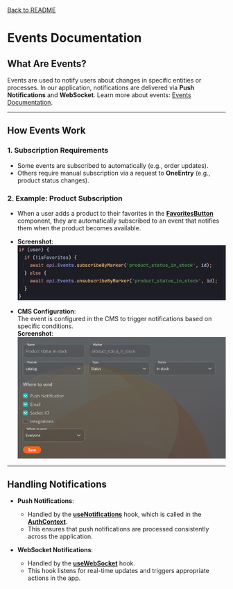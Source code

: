 [Back to README](../README.md)
# Events Documentation

## What Are Events?

Events are used to notify users about changes in specific entities or processes. In our application, notifications are delivered via **Push Notifications** and **WebSocket**. Learn more about events: [Events Documentation](https://doc.oneentry.cloud/docs/category/events).

---

## How Events Work

### 1. **Subscription Requirements**
- Some events are subscribed to automatically (e.g., order updates).
- Others require manual subscription via a request to **OneEntry** (e.g., product status changes).

### 2. **Example: Product Subscription**
- When a user adds a product to their favorites in the **[FavoritesButton]** component, they are automatically subscribed to an event that notifies them when the product becomes available.
- **Screenshot**:  
  ![Product Subscription Example](./assets/subscription.png)  

- **CMS Configuration**:  
  The event is configured in the CMS to trigger notifications based on specific conditions.  
  **Screenshot**:  
  ![CMS Event Configuration](./assets/event-config.png)  

---

## Handling Notifications

- **Push Notifications**:
    - Handled by the **[useNotifications]** hook, which is called in the **[AuthContext]**.
    - This ensures that push notifications are processed consistently across the application.

- **WebSocket Notifications**:
    - Handled by the **[useWebSocket]** hook.
    - This hook listens for real-time updates and triggers appropriate actions in the app.


[useNotifications]: ../src/hooks/shared/useNotifications.ts
[useWebSocket]: ../src/hooks/shared/useWebSocket.ts
[AuthContext]: ../src/state/contexts/AuthContext.tsx
[FavoritesButton]: ../src/components/shared/FavoritesButton.tsx

